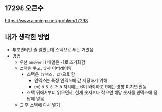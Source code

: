 ## 17298 오큰수

<https://www.acmicpc.net/problem/17298>

## 내가 생각한 방법

<!-- ![이미지](./img.png) -->

- 투포인터인 줄 알았는데 스택으로 푸는 거였음
- 방법
  - 우선 `answer[]` 배열은 -1로 초기화함
  - 스택을 두고, 숫자 이터레이팅
    - 스택은 `(인덱스, 값)`으로 함
      - 인덱스는 특정 인덱스에 값 저장하기 위해
      - ex) `9 5 6 7`: 5 자리에는 6이 와야하고 9에는 영향 미치면 안됨
    - 스택 뒤에서부터 읽으면서, 현재 숫자보다 작으면 해당 숫자를 인덱스에 정답에 넣음
  - 그 후 스택에 다시 넣기
